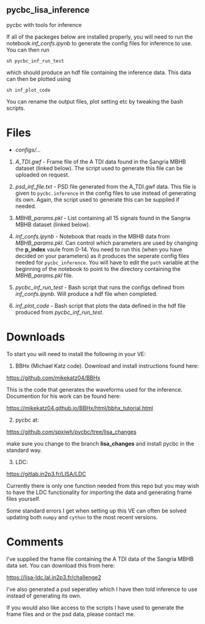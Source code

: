 ## pycbc_lisa_inference
pycbc with tools for inference 

If all of the packeges below are installed properly, you will need to run the
notebook *inf_confs.ipynb* to generate the config files for inference to use.
You can then run

`sh pycbc_inf_run_test` 

which should produce an hdf file containing the inference data. This data can then 
be plotted using 

`sh inf_plot_code`

You can rename the output files, plot setting etc by tweaking the bash scripts. 

# Files 

- *configs/...*

1. *A_TDI.gwf* - Frame file of the A TDI data found in the Sangria MBHB dataset
(linked below). The script used to generate this file can be uploaded on request. 

2. *psd_inf_file.txt* - PSD file generated from the A_TDI.gwf data. This file 
is given to `pycbc.inference` in the config files to use instead of
generating its own. Again, the script used to generate this can be 
supplied if needed.

3. *MBHB_params.pkl* - List containing all 15 signals found in the Sangria 
MBHB dataset (linked below).

4. *inf_confs.ipynb* - Notebook that reads in the MBHB data from *MBHB_params.pkl*.
Can control which parameters are used by changing the **p_index** vaule from 
0-14. You need to run this (when you have decided on your parameters) as it 
produces the seperate config files needed for `pycbc_inference`. You will 
have to edit the `path` variable at the beginning of the notebook to 
point to the directory containing the *MBHB_params.pkl* file. 

5. *pycbc_inf_run_test* - Bash script that runs the configs defined from 
*inf_confs.ipynb*. Will produce a hdf file when completed. 

6. *inf_plot_code* - Bash script that plots the data defined in the 
hdf file produced from *pycbc_inf_run_test*.

# Downloads

To start you will need to install the following in your VE:

1. BBHx (Michael Katz code). Download and install instructions found here:

  https://github.com/mikekatz04/BBHx

  This is the code that generates the waveforms used for the inference. 
  Documention for his work can be found here:

  https://mikekatz04.github.io/BBHx/html/bbhx_tutorial.html

2. pycbc at:

  https://github.com/spxiwh/pycbc/tree/lisa_changes

  make sure you change to the branch **lisa_changes** and install pycbc
  in the standard way.

3. LDC:

  https://gitlab.in2p3.fr/LISA/LDC

  Currently there is only one function needed from this repo but you may
  wish to have the LDC functionality for importing the data and 
  generating frame files yourself.

Some standard errors I get when setting up this VE can often be solved updating 
both `numpy` and `cython` to the most recent versions. 

# Comments

I've supplied the frame file containing the A TDI data of the Sangria MBHB data set.
You can download this from here:

https://lisa-ldc.lal.in2p3.fr/challenge2

I've also generated a psd seperatley which I have then told inference to use instead of
generating its own. 

If you would also like access to the scripts I have used to generate the frame files
and or the psd data, please contact me.

